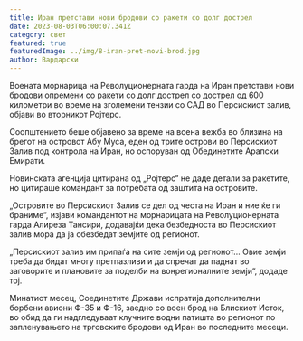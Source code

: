 ```yaml
---
title: Иран претстави нови бродови со ракети со долг дострел
date: 2023-08-03T06:00:07.341Z
category: свет
featured: true
featuredImage: ../img/8-iran-pret-novi-brod.jpg
author: Вардарски
---
```

Воената морнарица на Револуционерната гарда на Иран претстави нови бродови опремени со ракети со долг дострел со дострел од 600 километри во време на зголемени тензии со САД во Персискиот залив, објави во вторникот Ројтерс.

Соопштението беше објавено за време на воена вежба во близина на брегот на островот Абу Муса, еден од трите острови во Персискиот Залив под контрола на Иран, но оспоруван од Обединетите Арапски Емирати.

Новинската агенција цитирана од „Ројтерс“ не даде детали за ракетите, но цитираше командант за потребата од заштита на островите.

„Островите во Персискиот Залив се дел од честа на Иран и ние ќе ги браниме“, изјави командантот на морнарицата на Револуционерната гарда Алиреза Тансири, додавајќи дека безбедноста во Персискиот залив мора да ја обезбедат земјите од регионот.

„Персискиот залив им припаѓа на сите земји од регионот... Овие земји треба да бидат многу претпазливи и да спречат да паднат во заговорите и плановите за поделби на вонрегионалните земји“, додаде тој.

Минатиот месец, Соединетите Држави испратија дополнителни борбени авиони Ф-35 и Ф-16, заедно со воен брод на Блискиот Исток, во обид да ги надгледуваат клучните водни патишта во регионот по запленувањето на трговските бродови од Иран во последните месеци.